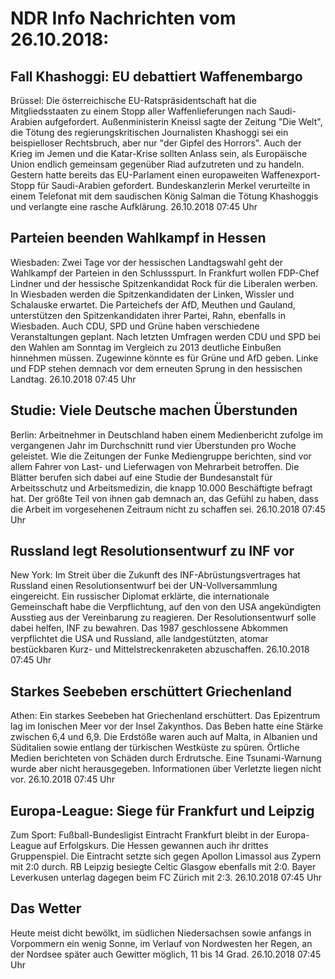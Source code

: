 # NDR Info Nachrichten vom 26.10.2018:


## Fall Khashoggi: EU debattiert Waffenembargo
Brüssel:	Die österreichische EU-Ratspräsidentschaft hat die Mitgliedsstaaten zu einem Stopp aller Waffenlieferungen nach Saudi-Arabien aufgefordert. Außenministerin Kneissl sagte der Zeitung "Die Welt", die Tötung des regierungskritischen Journalisten Khashoggi sei ein beispielloser Rechtsbruch, aber nur "der Gipfel des Horrors". Auch der Krieg im Jemen und die Katar-Krise sollten Anlass sein, als Europäische Union endlich gemeinsam gegenüber Riad aufzutreten und zu handeln. Gestern hatte bereits das EU-Parlament einen europaweiten Waffenexport-Stopp für Saudi-Arabien gefordert. Bundeskanzlerin Merkel verurteilte in einem Telefonat mit dem saudischen König Salman die Tötung Khashoggis und verlangte eine rasche Aufklärung. 26.10.2018 07:45 Uhr 

## Parteien beenden Wahlkampf in Hessen
Wiesbaden: Zwei Tage vor der hessischen Landtagswahl geht der Wahlkampf der Parteien in den Schlussspurt. In Frankfurt wollen FDP-Chef Lindner und der hessische Spitzenkandidat Rock für die Liberalen werben. In Wiesbaden werden die Spitzenkandidaten der Linken, Wissler und Schalauske erwartet. Die Parteichefs der AfD, Meuthen und Gauland, unterstützen den Spitzenkandidaten ihrer Partei, Rahn, ebenfalls in Wiesbaden. Auch CDU, SPD und Grüne haben verschiedene Veranstaltungen geplant. Nach letzten Umfragen werden CDU und SPD bei den Wahlen am Sonntag im Vergleich zu 2013 deutliche Einbußen hinnehmen müssen. Zugewinne könnte es für Grüne und AfD geben. Linke und FDP stehen demnach vor dem erneuten Sprung in den hessischen Landtag. 26.10.2018 07:45 Uhr 

## Studie: Viele Deutsche machen Überstunden
Berlin: Arbeitnehmer in Deutschland haben einem Medienbericht zufolge im vergangenen Jahr im Durchschnitt rund vier Überstunden pro Woche geleistet. Wie die Zeitungen der Funke Mediengruppe berichten, sind vor allem Fahrer von Last- und Lieferwagen von Mehrarbeit betroffen. Die Blätter berufen sich dabei auf eine Studie der Bundesanstalt für Arbeitsschutz und Arbeitsmedizin, die knapp 10.000 Beschäftigte befragt hat. Der größte Teil von ihnen gab demnach an, das Gefühl zu haben, dass die Arbeit im vorgesehenen Zeitraum nicht zu schaffen sei. 26.10.2018 07:45 Uhr 

## Russland legt Resolutionsentwurf zu INF vor
New York: Im Streit über die Zukunft des INF-Abrüstungsvertrages hat Russland einen Resolutionsentwurf bei der UN-Vollversammlung eingereicht. Ein russischer Diplomat erklärte, die internationale Gemeinschaft habe die Verpflichtung, auf den von den USA angekündigten Ausstieg aus der Vereinbarung zu reagieren. Der Resolutionsentwurf solle dabei helfen, INF zu bewahren. Das 1987 geschlossene Abkommen verpflichtet die USA und Russland, alle landgestützten, atomar bestückbaren Kurz- und Mittelstreckenraketen abzuschaffen. 26.10.2018 07:45 Uhr 

## Starkes Seebeben erschüttert Griechenland
Athen: Ein starkes Seebeben hat Griechenland erschüttert. Das Epizentrum lag im Ionischen Meer vor der Insel Zakynthos. Das Beben hatte eine Stärke zwischen 6,4 und 6,9. Die Erdstöße waren auch auf Malta, in Albanien und Süditalien sowie entlang der türkischen Westküste zu spüren. Örtliche Medien berichteten von Schäden durch Erdrutsche. Eine Tsunami-Warnung wurde aber nicht herausgegeben. Informationen über Verletzte liegen nicht vor. 26.10.2018 07:45 Uhr 

## Europa-League: Siege für Frankfurt und Leipzig
Zum Sport:    Fußball-Bundesligist Eintracht Frankfurt bleibt in der Europa-League auf Erfolgskurs. Die Hessen gewannen auch ihr drittes Gruppenspiel. Die Eintracht setzte sich gegen Apollon Limassol aus Zypern mit 2:0 durch. RB Leipzig besiegte Celtic Glasgow ebenfalls mit 2:0. Bayer Leverkusen unterlag dagegen beim FC Zürich mit 2:3. 26.10.2018 07:45 Uhr 

## Das Wetter
Heute meist dicht bewölkt, im südlichen Niedersachsen sowie anfangs in Vorpommern ein wenig Sonne, im Verlauf von Nordwesten her Regen, an der Nordsee später auch Gewitter möglich, 11 bis 14 Grad. 26.10.2018 07:45 Uhr 
